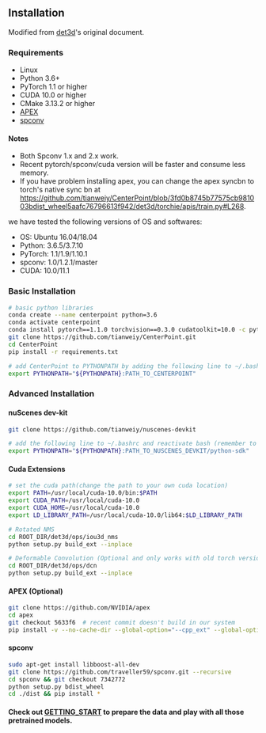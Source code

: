## Installation
Modified from [det3d](https://github.com/poodarchu/Det3D/tree/56402d4761a5b73acd23080f537599b0888cce07)'s original document.

### Requirements

- Linux
- Python 3.6+
- PyTorch 1.1 or higher
- CUDA 10.0 or higher
- CMake 3.13.2 or higher
- [APEX](https://github.com/nvidia/apex)
- [spconv](https://github.com/traveller59/spconv/commit/73427720a539caf9a44ec58abe3af7aa9ddb8e39) 

#### Notes
- Both Spconv 1.x and 2.x work.
- Recent pytorch/spconv/cuda version will be faster and consume less memory. 
- If you have problem installing apex, you can change the apex syncbn to torch's native sync bn at https://github.com/tianweiy/CenterPoint/blob/3fd0b8745b77575cb981003bdist_wheel5aafc76796613f942/det3d/torchie/apis/train.py#L268.

we have tested the following versions of OS and softwares:

- OS: Ubuntu 16.04/18.04
- Python: 3.6.5/3.7.10 
- PyTorch: 1.1/1.9/1.10.1
- spconv: 1.0/1.2.1/master
- CUDA: 10.0/11.1

### Basic Installation 

```bash
# basic python libraries
conda create --name centerpoint python=3.6
conda activate centerpoint
conda install pytorch==1.1.0 torchvision==0.3.0 cudatoolkit=10.0 -c pytorch
git clone https://github.com/tianweiy/CenterPoint.git
cd CenterPoint
pip install -r requirements.txt

# add CenterPoint to PYTHONPATH by adding the following line to ~/.bashrc (change the path accordingly)
export PYTHONPATH="${PYTHONPATH}:PATH_TO_CENTERPOINT"
```

### Advanced Installation 

#### nuScenes dev-kit

```bash
git clone https://github.com/tianweiy/nuscenes-devkit

# add the following line to ~/.bashrc and reactivate bash (remember to change the PATH_TO_NUSCENES_DEVKIT value)
export PYTHONPATH="${PYTHONPATH}:PATH_TO_NUSCENES_DEVKIT/python-sdk"
```

#### Cuda Extensions

```bash
# set the cuda path(change the path to your own cuda location) 
export PATH=/usr/local/cuda-10.0/bin:$PATH
export CUDA_PATH=/usr/local/cuda-10.0
export CUDA_HOME=/usr/local/cuda-10.0
export LD_LIBRARY_PATH=/usr/local/cuda-10.0/lib64:$LD_LIBRARY_PATH

# Rotated NMS 
cd ROOT_DIR/det3d/ops/iou3d_nms
python setup.py build_ext --inplace

# Deformable Convolution (Optional and only works with old torch versions e.g. 1.1)
cd ROOT_DIR/det3d/ops/dcn
python setup.py build_ext --inplace
```

#### APEX (Optional)

```bash
git clone https://github.com/NVIDIA/apex
cd apex
git checkout 5633f6  # recent commit doesn't build in our system 
pip install -v --no-cache-dir --global-option="--cpp_ext" --global-option="--cuda_ext" ./
```

#### spconv
```bash
sudo apt-get install libboost-all-dev
git clone https://github.com/traveller59/spconv.git --recursive
cd spconv && git checkout 7342772
python setup.py bdist_wheel
cd ./dist && pip install *
```

#### Check out [GETTING_START](GETTING_START.md) to prepare the data and play with all those pretrained models. 
